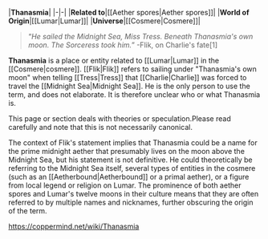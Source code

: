|**Thanasmia**|
|-|-|
|**Related to**|[[Aether spores\|Aether spores]]|
|**World of Origin**|[[Lumar\|Lumar]]|
|**Universe**|[[Cosmere\|Cosmere]]|

>“*He sailed the Midnight Sea, Miss Tress. Beneath Thanasmia's own moon. The Sorceress took him.*”
\-Flik, on Charlie's fate[1]


**Thanasmia** is a place or entity related to [[Lumar\|Lumar]] in the [[Cosmere\|cosmere]].
[[Flik\|Flik]] refers to sailing under "Thanasmia's own moon" when telling [[Tress\|Tress]] that [[Charlie\|Charlie]] was forced to travel the [[Midnight Sea\|Midnight Sea]]. He is the only person to use the term, and does not elaborate. It is therefore unclear who or what Thanasmia is.

This page or section deals with theories or speculation.Please read carefully and note that this is not necessarily canonical.

The context of Flik's statement implies that Thanasmia could be a name for the prime midnight aether that presumably lives on the moon above the Midnight Sea, but his statement is not definitive. He could theoretically be referring to the Midnight Sea itself, several types of entities in the cosmere (such as an [[Aetherbound\|Aetherbound]] or a primal aether), or a figure from local legend or religion on Lumar. The prominence of both aether spores and Lumar's twelve moons in their culture means that they are often referred to by multiple names and nicknames, further obscuring the origin of the term.



https://coppermind.net/wiki/Thanasmia